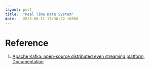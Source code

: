 ```yaml
---
layout: post
title:  "Real Time Data System"
date:   2023-06-11 17:38:22 +0800
---
```



# Reference
1. [Apache Kafka: open-source distributed even streaming platform, Documentation](https://kafka.apache.org/intro)